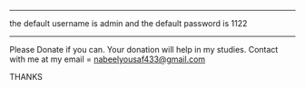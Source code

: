 *********************************
the default username is admin
and the default password is 1122
*********************************


Please Donate if you can. Your donation will help in my studies. 
Contact with me at my email = nabeelyousaf433@gmail.com

THANKS

